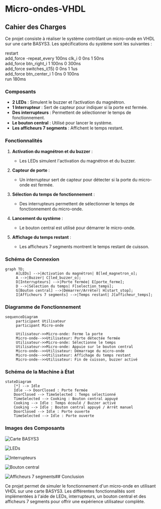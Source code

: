 # Micro-ondes-VHDL

## Cahier des Charges

Ce projet consiste à réaliser le système contrôlant un micro-onde en VHDL sur une carte BASYS3. Les spécifications du système sont les suivantes :

restart\
add_force -repeat_every 100ns clk_i 0 0ns 1 50ns\
add_force btn_right_i 1 100ns 0 300ns\
add_force switches_i(15) 0 0ns 1 1us\
add_force btn_center_i 1 0ns 0 100ns\
run 180ms

### Composants

- **2 LEDs** : Simulent le buzzer et l’activation du magnétron.
- **1 Interrupteur** : Sert de capteur pour indiquer si la porte est fermée.
- **Des interrupteurs** : Permettent de sélectionner le temps de fonctionnement.
- **Le bouton central** : Utilisé pour lancer le système.
- **Les afficheurs 7 segments** : Affichent le temps restant.

### Fonctionnalités

1. **Activation du magnétron et du buzzer** :

   - Les LEDs simulent l'activation du magnétron et du buzzer.

2. **Capteur de porte** :

   - Un interrupteur sert de capteur pour détecter si la porte du micro-onde est fermée.

3. **Sélection du temps de fonctionnement** :

   - Des interrupteurs permettent de sélectionner le temps de fonctionnement du micro-onde.

4. **Lancement du système** :

   - Le bouton central est utilisé pour démarrer le micro-onde.

5. **Affichage du temps restant** :

   - Les afficheurs 7 segments montrent le temps restant de cuisson.

### Schéma de Connexion

```mermaid
graph TD;
     A[LEDs] -->|Activation du magnétron| B[led_magnetron_o];
     A -->|Buzzer| C[led_buzzer_o];
     D[Interrupteurs] -->|Porte fermée| E[porte_ferme];
     D -->|Sélection du temps| F[selection_temps];
     G[Bouton central] -->|Démarrer/Arrêter| H[start_stop];
     I[Afficheurs 7 segments] -->|Temps restant| J[afficheur_temps];
```

### Diagramme de Fonctionnement

```mermaid
sequenceDiagram
     participant Utilisateur
     participant Micro-onde

     Utilisateur->>Micro-onde: Ferme la porte
     Micro-onde-->>Utilisateur: Porte détectée fermée
     Utilisateur->>Micro-onde: Sélectionne le temps
     Utilisateur->>Micro-onde: Appuie sur le bouton central
     Micro-onde-->>Utilisateur: Démarrage du micro-onde
     Micro-onde-->>Utilisateur: Affichage du temps restant
     Micro-onde-->>Utilisateur: Fin de cuisson, buzzer activé
```

### Schéma de la Machine à État

```mermaid
stateDiagram
    [*] --> Idle
    Idle --> DoorClosed : Porte fermée
    DoorClosed --> TimeSelected : Temps sélectionné
    TimeSelected --> Cooking : Bouton central appuyé
    Cooking --> Idle : Temps écoulé / Buzzer activé
    Cooking --> Idle : Bouton central appuyé / Arrêt manuel
    DoorClosed --> Idle : Porte ouverte
    TimeSelected --> Idle : Porte ouverte
```

### Images des Composants

![Carte BASYS3](https://example.com/basys3.jpg)

![LEDs](https://example.com/leds.jpg)

![Interrupteurs](https://example.com/switches.jpg)

![Bouton central](https://example.com/button.jpg)

![Afficheurs 7 segments](https://example.com/7segments.jpg)## Conclusion

Ce projet permet de simuler le fonctionnement d'un micro-onde en utilisant VHDL sur une carte BASYS3. Les différentes fonctionnalités sont implémentées à l'aide de LEDs, interrupteurs, un bouton central et des afficheurs 7 segments pour offrir une expérience utilisateur complète.